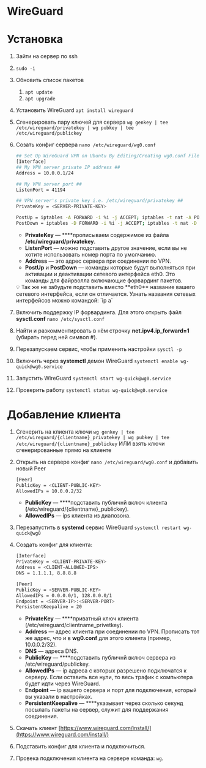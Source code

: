 # WireGuard

# Установка

1. Зайти на сервер по ssh
2. `sudo -i`
3. Обновить список пакетов
    1. `apt update`
    2. `apt upgrade`
4. Установить WireGuard `apt install wireguard`
5. Сгенерировать пару ключей для сервера `wg genkey | tee /etc/wireguard/privatekey | wg pubkey | tee /etc/wireguard/publickey`
6. Созать конфиг сервера `nano /etc/wireguard/wg0.conf`
    
    ```bash
    ## Set Up WireGuard VPN on Ubuntu By Editing/Creating wg0.conf File ##
    [Interface]
    ## My VPN server private IP address ##
    Address = 10.0.0.1/24
    
    ## My VPN server port ##
    ListenPort = 41194
    
    ## VPN server's private key i.e. /etc/wireguard/privatekey ##
    PrivateKey = <SERVER-PRIVATE-KEY>
    
    PostUp = iptables -A FORWARD -i %i -j ACCEPT; iptables -t nat -A POSTROUTING -o eth0 -j MASQUERADE
    PostDown = iptables -D FORWARD -i %i -j ACCEPT; iptables -t nat -D POSTROUTING -o eth0 -j MASQUERADE
    ```
    
    - **PrivateKey** — ****прописываем содержимое из файла **/etc/wireguard/privatekey**.
    - **ListenPort** — можно подставить другое значение, если вы не хотите использовать номер порта по умолчанию.
    - **Address** — это адрес сервера при соединении по VPN.
    - **PostUp** и **PostDown** — команды которые будут выполняться при активации и деактивации сетевого 
    интерфейса eth0. Это команды для файрволла включающие форвардинг пакетов.
    
    <aside>
    💡 Так же не забудьте подставить вместо **eth0** название вашего сетевого интерфейса, если он отличается.
    Узнать названия сетевых интерфейсов можно командой: `ip a`
    
    </aside>
    
7. Включить поддержку IP форвардинга. Для этого открыть файл **sysctl.conf** `nano /etc/sysctl.conf`
8. Найти и разкомментировать в нём строчку **net.ipv4.ip_forward=1** (убирать перед ней символ #).
9. Перезапускаем сервис, чтобы применить настройки `sysctl -p`
10. Включить через **systemctl** демон WireGuard `systemctl enable wg-quick@wg0.service`
11. Запустить WireGuard `systemctl start wg-quick@wg0.service`
12. Проверить работу `systemctl status wg-quick@wg0.service`

# Добавление клиента

1. Сгенерить на клиента ключи `wg genkey | tee /etc/wireguard/{clientname}_privatekey | wg pubkey | tee /etc/wireguard/{clientname}_publickey` ИЛИ взять ключи сгенерированные прямо на клиенте
2. Открыть на сервере конфиг `nano /etc/wireguard/wg0.conf` и добавить новый Peer
    
    ```bash
    [Peer]
    PublicKey = <CLIENT-PUBLIC-KEY>
    AllowedIPs = 10.0.0.2/32
    ```
    
    - **PublicKey** — ****подставить публичнй включ клиента **(**/etc/wireguard/{clientname}_publickey).
    - **AllowedIPs** — ips клиента из диапозона.
3. Перезапустить в **systemd** сервис WireGuard `systemctl restart wg-quick@wg0`
4. Создать конфиг для клиента:
    
    ```bash
    [Interface]
    PrivateKey = <CLIENT-PRIVATE-KEY>
    Address = <CLIENT-ALLOWED-IPS>  
    DNS = 1.1.1.1, 8.8.8.8
    
    [Peer]
    PublicKey = <SERVER-PUBLIC-KEY>
    AllowedIPs = 0.0.0.0/1, 128.0.0.0/1
    Endpoint = <SERVER-IP>:<SERVER-PORT>
    PersistentKeepalive = 20
    ```
    
    - **PrivateKey** — ****приватный ключ клиента (/etc/wireguard/clientname_privetkey).
    - **Address** — адрес клиента при соединении по VPN. Прописать тот же адрес, что и в **wg0.conf** для этого клиента (пример, 10.0.0.2/32).
    - **DNS** — адреса DNS.
    - **PublicKey** — ****подставить публичнй включ сервера из /etc/wireguard/publickey.
    - **AllowedIPs** — ip адреса с которых разрешено подключатся к серверу. Если оставить все нули, то весь трафик с компьютера будет идти через WireGuard.
    - **Endpoint** — ip вашего сервера и порт для подключения, который вы указали в настройках.
    - **PersistentKeepalive** —  ****указывает через сколько секунд посылать пакеты на сервер, служит для поддержания соединения.
5. Скачать клиент [https://www.wireguard.com/install/](https://www.wireguard.com/install/)
6. Подставить конфиг для клиента и подключиться.
7. Провека подключения клиента на сервере команда: `wg`.